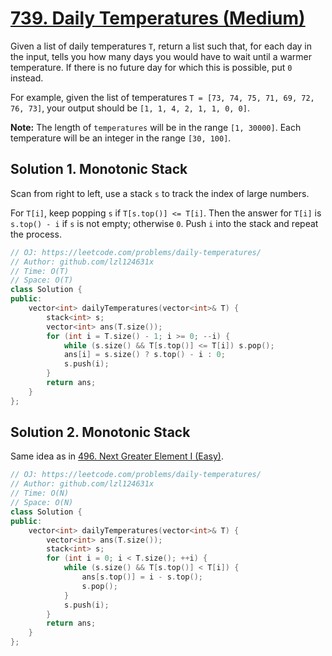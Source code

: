 # [739. Daily Temperatures (Medium)](https://leetcode.com/problems/daily-temperatures/)

<p>
Given a list of daily temperatures <code>T</code>, return a list such that, for each day in the input, tells you how many days you would have to wait until a warmer temperature.  If there is no future day for which this is possible, put <code>0</code> instead.
</p><p>
For example, given the list of temperatures <code>T = [73, 74, 75, 71, 69, 72, 76, 73]</code>, your output should be <code>[1, 1, 4, 2, 1, 1, 0, 0]</code>.
</p>

<p><b>Note:</b>
The length of <code>temperatures</code> will be in the range <code>[1, 30000]</code>.
Each temperature will be an integer in the range <code>[30, 100]</code>.
</p>

## Solution 1. Monotonic Stack

Scan from right to left, use a stack `s` to track the index of large numbers.

For `T[i]`, keep popping `s` if `T[s.top()] <= T[i]`. Then the answer for `T[i]` is `s.top() - i` if `s` is not empty; otherwise `0`. Push `i` into the stack and repeat the process.

```cpp
// OJ: https://leetcode.com/problems/daily-temperatures/
// Author: github.com/lzl124631x
// Time: O(T)
// Space: O(T)
class Solution {
public:
    vector<int> dailyTemperatures(vector<int>& T) {
        stack<int> s;
        vector<int> ans(T.size());
        for (int i = T.size() - 1; i >= 0; --i) {
            while (s.size() && T[s.top()] <= T[i]) s.pop();
            ans[i] = s.size() ? s.top() - i : 0;
            s.push(i);
        }
        return ans;
    }
};
```

## Solution 2. Monotonic Stack

Same idea as in [496. Next Greater Element I (Easy)](https://leetcode.com/problems/next-greater-element-i/).

```cpp
// OJ: https://leetcode.com/problems/daily-temperatures/
// Author: github.com/lzl124631x
// Time: O(N)
// Space: O(N)
class Solution {
public:
    vector<int> dailyTemperatures(vector<int>& T) {
        vector<int> ans(T.size());
        stack<int> s;
        for (int i = 0; i < T.size(); ++i) {
            while (s.size() && T[s.top()] < T[i]) {
                ans[s.top()] = i - s.top();
                s.pop();
            }
            s.push(i);
        }
        return ans;
    }
};
```